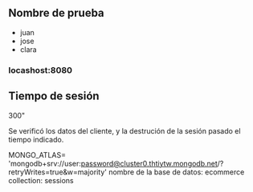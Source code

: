 ## Nombre de prueba
- juan
- jose
- clara

### locashost:8080

## Tiempo de sesión
300"

Se verificó los datos del cliente, y la destrución de la sesión pasado el tiempo indicado.



MONGO_ATLAS= 'mongodb+srv://user:password@cluster0.thtiytw.mongodb.net/?retryWrites=true&w=majority'
nombre de la base de datos: ecommerce collection: sessions